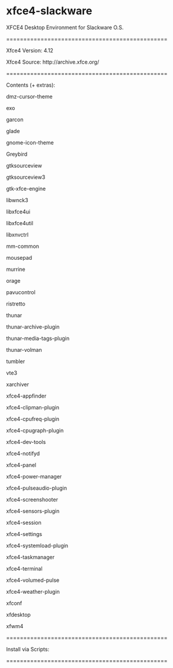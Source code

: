 # xfce4-slackware
<p>XFCE4 Desktop Environment for Slackware O.S.</p>
<p>===============================================</p>
<p>Xfce4 Version: 4.12</p>
<p>Xfce4 Source: http://archive.xfce.org/</p>
<p>===============================================</p>

<p>Contents (+ extras):</p>
<p>dmz-cursor-theme</p>
<p>exo</p>
<p>garcon</p>
<p>glade</p>
<p>gnome-icon-theme</p>
<p>Greybird</p>
<p>gtksourceview</p>
<p>gtksourceview3</p>
<p>gtk-xfce-engine</p>
<p>libwnck3</p>
<p>libxfce4ui</p>
<p>libxfce4util</p>
<p>libxnvctrl</p>
<p>mm-common</p>
<p>mousepad</p>
<p>murrine</p>
<p>orage</p>
<p>pavucontrol</p>
<p>ristretto</p>
<p>thunar</p>
<p>thunar-archive-plugin</p>
<p>thunar-media-tags-plugin</p>
<p>thunar-volman</p>
<p>tumbler</p>
<p>vte3</p>
<p>xarchiver</p>
<p>xfce4-appfinder</p>
<p>xfce4-clipman-plugin</p>
<p>xfce4-cpufreq-plugin</p>
<p>xfce4-cpugraph-plugin</p>
<p>xfce4-dev-tools</p>
<p>xfce4-notifyd</p>
<p>xfce4-panel</p>
<p>xfce4-power-manager</p>
<p>xfce4-pulseaudio-plugin</p>
<p>xfce4-screenshooter</p>
<p>xfce4-sensors-plugin</p>
<p>xfce4-session</p>
<p>xfce4-settings</p>
<p>xfce4-systemload-plugin</p>
<p>xfce4-taskmanager</p>
<p>xfce4-terminal</p>
<p>xfce4-volumed-pulse</p>
<p>xfce4-weather-plugin</p>
<p>xfconf</p>
<p>xfdesktop</p>
<p>xfwm4</p>

<p>===============================================</p>

<p>Install via Scripts:</p>

<p>===============================================</p>
